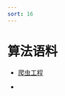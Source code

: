 ```yaml
---
sort: 16
---
```


# 算法语料

* [爬虫工程](https://kg-nlp.github.io/Algorithm-Project-Manual/算法语料/爬虫工程)

* 

  

